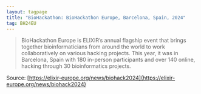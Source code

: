 ```yaml
---
layout: tagpage
title: "BioHackathon: BioHackathon Europe, Barcelona, Spain, 2024"
tag: BH24EU
---
```


> BioHackathon Europe is ELIXIR’s annual flagship event that brings together bioinformaticians from around the world to
> work collaboratively on various hacking projects. This year, it was in Barcelona, Spain with 180 in-person participants
> and over 140 online, hacking through 30 bioinformatics projects.

Source: [https://elixir-europe.org/news/biohack2024](https://elixir-europe.org/news/biohack2024)
